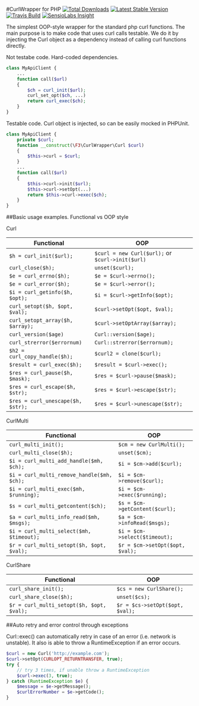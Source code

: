 #CurlWrapper for PHP
[![Total Downloads](https://img.shields.io/packagist/dt/f3ath/curlwrapper.svg)](https://packagist.org/packages/f3ath/curlwrapper)
[![Latest Stable Version](https://img.shields.io/packagist/v/f3ath/curlwrapper.svg)](https://packagist.org/packages/f3ath/curlwrapper)
[![Travis Build](https://travis-ci.org/f3ath/curlwrapper.svg?branch=master)](https://travis-ci.org/f3ath/curlwrapper)
[![SensioLabs Insight](https://img.shields.io/sensiolabs/i/7f40aa21-520b-490d-b8e9-6748f9495d8d.svg)](https://insight.sensiolabs.com/projects/7f40aa21-520b-490d-b8e9-6748f9495d8d)


The simplest OOP-style wrapper for the standard php curl functions.
The main purpose is to make code that uses curl calls testable. We do it by injecting the Curl object as a dependency instead of calling curl functions directly.


Not testabe code. Hard-coded dependencies.
```php
class MyApiClient {
    ...
    function call($url)
    {
        $ch = curl_init($url);
        curl_set_opt($ch, ...)
        return curl_exec($ch);
    }
}
```


Testable code. Curl object is injected, so can be easily mocked in PHPUnit.
```php
class MyApiClient {
    private $curl;
    function __construct(\F3\CurlWrapper\Curl $curl)
    {
        $this->curl = $curl;
    }
    ...
    function call($url)
    {
        $this->curl->init($url);
        $this->curl->setOpt(...)
        return $this->curl->exec($ch);
    }
}
```


##Basic usage examples. Functional vs OOP style

Curl

| Functional                        | OOP |
| ---                               | --- |
| `$h = curl_init($url);`           | `$curl = new Curl($url);` or `$curl->init($url)` |
| `curl_close($h);`                 | `unset($curl);` |
| `$e = curl_errno($h);`            | `$e = $curl->errno();` |
| `$e = curl_error($h);`            | `$e = $curl->error();` |
| `$i = curl_getinfo($h, $opt);`    | `$i = $curl->getInfo($opt);` |
| `curl_setopt($h, $opt, $val);`    | `$curl->setOpt($opt, $val);` |
| `curl_setopt_array($h, $array);`  | `$curl->setOptArray($array);` |
| `curl_version($age)`              | `Curl::version($age);` |
| `curl_strerror($errornum)`        | `Curl::strerror($errornum);` |
| `$h2 = curl_copy_handle($h);`     | `$curl2 = clone($curl);` |
| `$result = curl_exec($h);`        | `$result = $curl->exec();` |
| `$res = curl_pause($h, $mask);`   | `$res = $curl->pause($mask);` |
| `$res = curl_escape($h, $str);`   | `$res = $curl->escape($str);` |
| `$res = curl_unescape($h, $str);` | `$res = $curl->unescape($str);` |

CurlMulti

| Functional                        | OOP |
| ---                               | --- |
| `curl_multi_init();`                           |   `$cm = new CurlMulti();` |
| `curl_multi_close($h);`                        |   `unset($cm);` |
| `$i = curl_multi_add_handle($mh, $ch);`        |   `$i = $cm->add($curl);` |
| `$i = curl_multi_remove_handle($mh, $ch);`     |   `$i = $cm->remove($curl);` |
| `$i = curl_multi_exec($mh, $running);`         |   `$i = $cm->exec($running);` |
| `$s = curl_multi_getcontent($ch);`             |   `$s = $cm->getContent($curl);` |
| `$a = curl_multi_info_read($mh, $msgs);`       |   `$a = $cm->infoRead($msgs);` |
| `$i = curl_multi_select($mh, $timeout);`       |   `$i = $cm->select($timeout);` |
| `$r = curl_multi_setopt($h, $opt, $val);`      |   `$r = $cm->setOpt($opt, $val);` |

CurlShare

| Functional                        | OOP |
| ---                               | --- |
| `curl_share_init();`                           |   `$cs = new CurlShare();` |
| `curl_share_close($h);`                        |   `unset($cs);` |
| `$r = curl_multi_setopt($h, $opt, $val);`      |   `$r = $cs->setOpt($opt, $val);` |

##Auto retry and error control through exceptions

Curl::exec() can automatically retry in case of an error (i.e. network is unstable). It also is able to throw a RuntimeException if an error occurs.

```php
$curl = new Curl('http://example.com');
$curl->setOpt(CURLOPT_RETURNTRANSFER, true);
try {
    // try 3 times, if unable throw a RuntimeException
    $curl->exec(3, true);
} catch (RuntimeException $e) {
    $message = $e->getMessage();
    $curlErrorNumber = $e->getCode();
}
```
